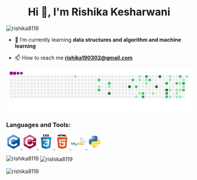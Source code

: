 <h1 align="center">Hi 👋, I'm Rishika Kesharwani</h1>
<p align="left"> <img src="https://komarev.com/ghpvc/?username=rishika8119&label=Profile%20views&color=0e75b6&style=flat" alt="rishika8119" /> </p>

- 🌱 I’m currently learning **data structures and algorithm and machine learning**

- 📫 How to reach me **rishika190302@gmail.com**

![snake gif](https://github.com/rishika8119/rishika8119/blob/output/github-contribution-grid-snake.gif)


<h3 align="left">Languages and Tools:</h3>
<p align="left"> <a href="https://www.cprogramming.com/" target="_blank"> <img src="https://raw.githubusercontent.com/devicons/devicon/master/icons/c/c-original.svg" alt="c" width="40" height="40"/> </a> <a href="https://www.w3schools.com/cpp/" target="_blank"> <img src="https://raw.githubusercontent.com/devicons/devicon/master/icons/cplusplus/cplusplus-original.svg" alt="cplusplus" width="40" height="40"/> </a> <a href="https://www.w3schools.com/css/" target="_blank"> <img src="https://raw.githubusercontent.com/devicons/devicon/master/icons/css3/css3-original-wordmark.svg" alt="css3" width="40" height="40"/> </a> <a href="https://www.w3.org/html/" target="_blank"> <img src="https://raw.githubusercontent.com/devicons/devicon/master/icons/html5/html5-original-wordmark.svg" alt="html5" width="40" height="40"/> </a> <a href="https://www.mysql.com/" target="_blank"> <img src="https://raw.githubusercontent.com/devicons/devicon/master/icons/mysql/mysql-original-wordmark.svg" alt="mysql" width="40" height="40"/> </a> <a href="https://www.python.org" target="_blank"> <img src="https://raw.githubusercontent.com/devicons/devicon/master/icons/python/python-original.svg" alt="python" width="40" height="40"/> </a> </p>

<p><img align="left" src="https://github-readme-stats.vercel.app/api/top-langs?username=rishika8119&show_icons=true&locale=en&layout=compact" alt="rishika8119" /></p>

<p>&nbsp;<img align="center" src="https://github-readme-stats.vercel.app/api?username=rishika8119&show_icons=true&locale=en" alt="rishika8119" /></p>

<p><img align="center" src="https://github-readme-streak-stats.herokuapp.com/?user=rishika8119&" alt="rishika8119" /></p>
